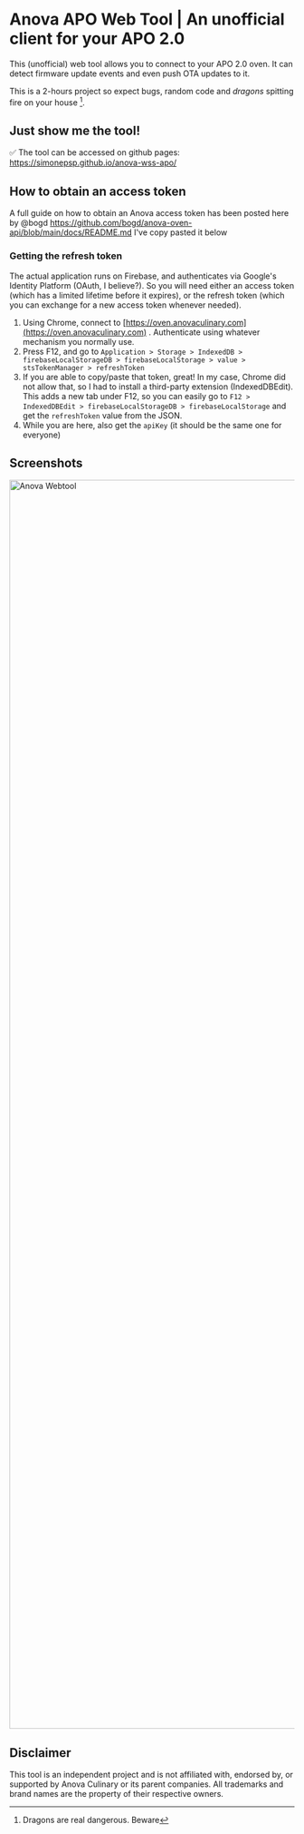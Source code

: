 # Anova APO Web Tool | An unofficial client for your APO 2.0

This (unofficial) web tool allows you to connect to your APO 2.0 oven. It can detect firmware update events and even push OTA updates to it.

This is a 2-hours project so expect bugs, random code and *dragons* spitting fire on your house [^1].


## Just show me the tool!
✅ The tool can be accessed on github pages: https://simonepsp.github.io/anova-wss-apo/

## How to obtain an access token
A full guide on how to obtain an Anova access token has been posted here by @bogd https://github.com/bogd/anova-oven-api/blob/main/docs/README.md
I've copy pasted it below


### Getting the refresh token

The actual application runs on Firebase, and authenticates via Google's Identity Platform (OAuth, I believe?). So you will need either an access token (which has a limited lifetime before it expires), or the refresh token (which you can exchange for a new access token whenever needed).

1. Using Chrome, connect to [https://oven.anovaculinary.com](https://oven.anovaculinary.com) . Authenticate using whatever mechanism you normally use. 
2. Press F12, and go to `Application > Storage > IndexedDB > firebaseLocalStorageDB > firebaseLocalStorage > value > stsTokenManager > refreshToken`
3. If you are able to copy/paste that token, great! In my case, Chrome did not allow that, so I had to install a third-party extension (IndexedDBEdit). This adds a new tab under F12, so you can easily go to `F12 > IndexedDBEdit > firebaseLocalStorageDB > firebaseLocalStorage` and get the `refreshToken` value from the JSON.
4. While you are here, also get the `apiKey` (it should be the same one for everyone)

## Screenshots
<img width="2974" height="2202" alt="Anova Webtool" src="https://github.com/user-attachments/assets/be75fc8a-f532-4516-aeba-9c7e63c3367d" />

## Disclaimer
This tool is an independent project and is not affiliated with, endorsed by, or supported by Anova Culinary or its parent companies. All trademarks and brand names are the property of their respective owners.

[^1]: Dragons are real dangerous. Beware
